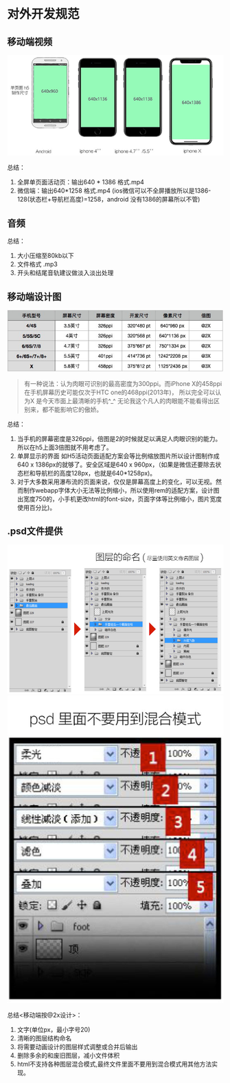 
# 对外开发规范

## 移动端视频
![视频尺寸](./images/dev-pixel2.jpg)


总结：
1. 全屏单页面活动页：输出640 * 1386  格式.mp4
2. 微信端：输出640*1258  格式.mp4
(ios微信可以不全屏播放所以是1386-128(状态栏+导航栏高度)=1258，android
没有1386的屏幕所以不管)

## 音频

总结：
1. 大小压缩至80kb以下
2. 文件格式 .mp3
3. 开头和结尾音轨建议做淡入淡出处理

## 移动端设计图
![手机尺寸](./images/dev-pixel1.jpg)

> 有一种说法：认为肉眼可识别的最高密度为300ppi。而iPhone X的458ppi在手机屏幕历史可能仅次于HTC one的468ppi(2013年)， 所以完全可以认为X 是今天市面上最清晰的手机^_^ 无论我这个凡人的肉眼能不能看得出区别来，都不能影响它的傲娇。

总结：
1. 当手机的屏幕密度是326ppi，倍图是2的时候就足以满足人肉眼识别的能力。所以在h5上面3倍图就不用考虑了。
2. 单屏显示的界面 如H5活动页面适配方案会等比例缩放图片所以设计图制作成640 x 1386px的就够了。安全区域是640 x 960px，（如果是微信还要除去状态栏和导航栏的高度128px，也就是640*1258px)。
3. 对于大多数采用瀑布流的页面来说，仅仅是屏幕高度上的变化，可以无视。然而制作webapp字体大小无法等比例缩小，所以使用rem的适配方案，设计图出宽度750的，小手机更改html的font-size，页面字体等比例缩小，图片宽度使用百分比)。


## .psd文件提供
![图层规范](./images/dev-pixel3.jpg)
![禁止出现混合模式](./images/dev-pixel4.jpg)

总结<移动端按@2x设计>：
1. 文字(单位px，最小字号20)
2. 清晰的图层结构命名
3. 将需要动画设计的图层样式调整或合并后输出
4. 删除多余的和废旧图层，减小文件体积
5. html不支持各种图层混合模式,最终文件里面不要用到混合模式用其他方法实现。
